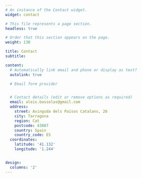 ```yaml
---
# An instance of the Contact widget.
widget: contact

# This file represents a page section.
headless: true

# Order that this section appears on the page.
weight: 130

title: Contact
subtitle:

content:
  # Automatically link email and phone or display as text?
  autolink: true

  # Email form provider


  # Contact details (edit or remove options as required)
  email: aleix.bassolas@gmail.com
  address:
    street: Avinguda dels Països Catalans, 26
    city: Tarragona
    region: Cat
    postcode: 43007
    country: Spain
    country_code: ES
  coordinates:
    latitude: '41.132'
    longitude: '1.244'


design:
  columns: '2'
---
```

